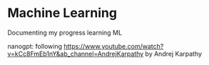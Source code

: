 # Machine Learning

Documenting my progress learning ML

nanogpt:        following https://www.youtube.com/watch?v=kCc8FmEb1nY&ab_channel=AndrejKarpathy by Andrej Karpathy
